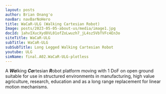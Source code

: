 ```yaml
---
layout: posts 
author: Brian Onang'o 
navBar: navBarNoHero 
title: WaCaR-ULG (Walking Cartesian Robot) 
Image: posts/2023-05-05-about-us/media/image1.jpg 
docId: 1ahvIXucXyd8VL01ofZoLwuzh7_jL4sz5VbTVFc4En3o
siteTitle: WaCaR-ULG
subTitle: WaCaR-ULG
subSubTitle: Long Legged Walking Cartesian Robot
youtube: ULG
simName: final.A02.WaCaR-ULG-plotless
---
```

 
A ***Wa***lking  ***Ca***rtesian  ***R***obot platform moving with 1 DoF on open ground suitable for use in structured environments in manufacturing, high value agriculture, research, education and as a long range replacement for linear motion mechanisms.


